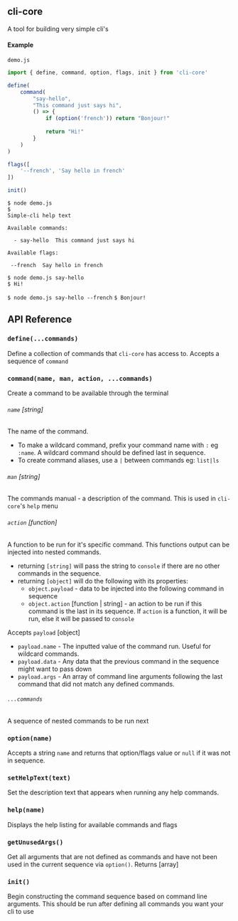 ## cli-core

A tool for building very simple cli's

#### Example

`demo.js`
```javascript
import { define, command, option, flags, init } from 'cli-core'

define(
    command(
        "say-hello",
        "This command just says hi",
        () => {
            if (option('french')) return "Bonjour!"
        
            return "Hi!"
        }
    )
)

flags([
    '--french', 'Say hello in french'
])

init()
```

```
$ node demo.js
$
Simple-cli help text

Available commands:

  - say-hello  This command just says hi

Available flags:

 --french  Say hello in french
```

```
$ node demo.js say-hello
$ Hi!
```

`$ node demo.js say-hello --french`
`$ Bonjour!`

## API Reference

### `define(...commands)`

Define a collection of commands that `cli-core` has access to. Accepts a sequence of `command`

### `command(name, man, action, ...commands)`

Create a command to be available through the terminal

###### `name` [string]

The name of the command.

+ To make a wildcard command, prefix your command name with `:` eg `:name`. A wildcard command should be defined last in sequence.
+ To create command aliases, use a `|` between commands eg: `list|ls`

###### `man` [string]

The commands manual - a description of the command. This is used in `cli-core`'s `help` menu

###### `action` [function]

A function to be run for it's specific command. This functions output can be injected into nested commands.

+ returning `[string]` will pass the string to `console` if there are no other commands in the sequence.
+ returning `[object]` will do the following with its properties:
    + `object.payload` - data to be injected into the following command in sequence
    + `object.action` [function | string] - an action to be run if this command is the last in its sequence. If `action` is a function, it will be run, else it will be passed to `console`

Accepts `payload` [object]

+ `payload.name` - The inputted value of the command run. Useful for wildcard commands.
+ `payload.data` - Any data that the previous command in the sequence might want to pass down
+ `payload.args` - An array of command line arguments following the last command that did not match any defined commands.

###### `...commands`

A sequence of nested commands to be run next

### `option(name)`

Accepts a string `name` and returns that option/flags value or `null` if it was not in sequence.

### `setHelpText(text)`

Set the description text that appears when running any help commands.

### `help(name)`

Displays the help listing for available commands and flags

### `getUnusedArgs()`

Get all arguments that are not defined as commands and have not been used in the current sequence via `option()`. Returns [array]

### `init()`

Begin constructing the command sequence based on command line arguments. This should be run after defining all commands you want your cli to use